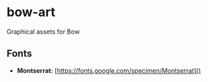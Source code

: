 # bow-art
Graphical assets for Bow

## Fonts


* **Montserrat:** [https://fonts.google.com/specimen/Montserrat]()